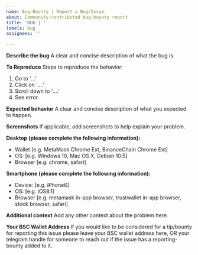 ```yaml
---
name: Bug-Bounty | Report a Bug/Issue
about: Community-contributed bug-bounty report
title: 'BUG | '
labels: bug
assignees: ''

---
```


**Describe the bug**
A clear and concise description of what the bug is.

**To Reproduce**
Steps to reproduce the behavior:
1. Go to '...'
2. Click on '....'
3. Scroll down to '....'
4. See error

**Expected behavior**
A clear and concise description of what you expected to happen.

**Screenshots**
If applicable, add screenshots to help explain your problem.

**Desktop (please complete the following information):**
- Wallet [e.g. MetaMask Chrome Ext, BinanceChain Chrome Ext]
 - OS: [e.g. Windows 10, Mac OS X, Debian 10.5]
 - Browser [e.g. chrome, safari]

**Smartphone (please complete the following information):**
 - Device: [e.g. iPhone6]
 - OS: [e.g. iOS8.1]
 - Browser [e.g. metamask in-app browser, trustwallet in-app browser, stock browser, safari]

**Additional context**
Add any other context about the problem here.

**Your BSC Wallet Address**
If you would like to be considered for a tip/bounty for reporting this issue please leave your BSC wallet address here, OR your telegram handle for someone to reach out if the issue has a reporting-bounty added to it.
